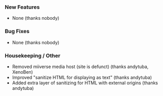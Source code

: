 ### New Features

- None (thanks nobody)

### Bug Fixes

- None (thanks nobody)

### Housekeeping / Other

- Removed miiverse media host (site is defunct) (thanks andytuba, XenoBen)
- Improved "sanitize HTML for displaying as text" (thanks andytuba)
- Added extra layer of sanitizing for HTML with external origins (thanks andytuba)
